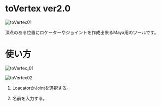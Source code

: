 # toVertex ver2.0
![toVertex01](https://user-images.githubusercontent.com/63567522/107171465-38c95a00-6a06-11eb-8ba6-bf978433fafb.png)

頂点のある位置にロケーターやジョイントを作成出来るMaya用のツールです。

# 使い方
![toVertex_01](https://user-images.githubusercontent.com/63567522/107173113-5dbfcc00-6a0a-11eb-9c1c-b0a63bf4c345.gif)

![toVertex02](https://user-images.githubusercontent.com/63567522/107173370-f9513c80-6a0a-11eb-9b51-16800040ec19.png)

1. LoacatorかJointを選択する。


2. 名前を入力する。
